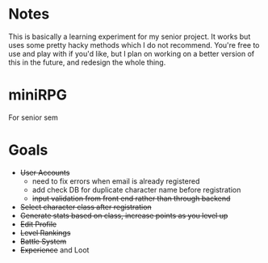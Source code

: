 # Notes
This is basically a learning experiment for my senior project. It works but uses some pretty hacky methods which I do not recommend. You're free to use and play with if you'd like, but I plan on working on a better version of this in the future, and redesign the whole thing.

# miniRPG
For senior sem

# Goals
*  ~~User Accounts~~ 
   * need to fix errors when email is already registered
   * add check DB for duplicate character name before registration
   * ~~input validation from front end rather than through backend~~
*  ~~Select character class after registration~~
*  ~~Generate stats based on class, increase points as you level up~~
*  ~~Edit Profile~~
*  ~~Level Rankings~~
*  ~~Battle System~~
*  ~~Experience~~ and Loot
